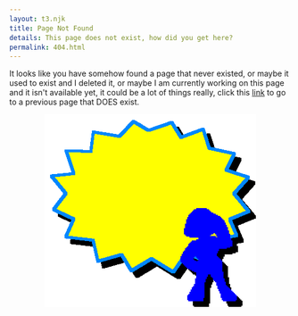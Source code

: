 ```yaml
---
layout: t3.njk
title: Page Not Found
details: This page does not exist, how did you get here?
permalink: 404.html
---
```

It looks like you have somehow found a page that never existed, or maybe it used to exist and I deleted it, or maybe I am currently working on this page and it isn't available yet, it could be a lot of things really, click this <a href="javascript:window.history.back()">link</a> to go to a previous page that DOES exist.

 <center><img src="/2images/1pagenotfound.webp" alt="Page not found"></center>

 